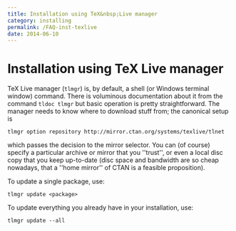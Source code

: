 ```yaml
---
title: Installation using TeX&nbsp;Live manager
category: installing
permalink: /FAQ-inst-texlive
date: 2014-06-10
---
```


# Installation using TeX&nbsp;Live manager

TeX&nbsp;Live manager (`tlmgr`) is, by default, a shell (or
Windows terminal window) command.  There is voluminous documentation
about it from the command
  `tldoc tlmgr`
but basic operation is pretty straightforward.  The manager needs to
know where to download stuff from; the canonical setup is
```
tlmgr option repository http://mirror.ctan.org/systems/texlive/tlnet
```
which passes the decision to the mirror selector.  You can (of course)
specify a particular archive or mirror that you ''trust'', or even a
local disc copy that you keep up-to-date (disc space and bandwidth are
so cheap nowadays, that a ''home mirror'' of CTAN is a feasible
proposition).

To update a single package, use:
```
tlmgr update <package>
```

To update everything you already have in your installation, use:
```
tlmgr update --all
```

